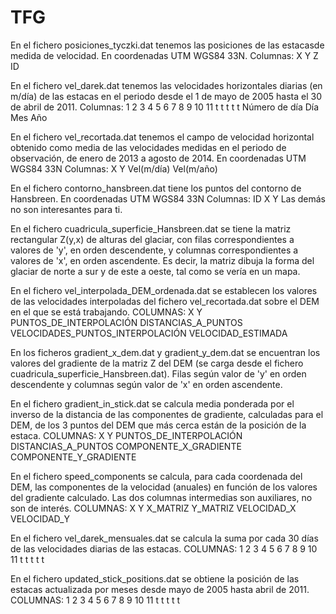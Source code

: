 # TFG

En el fichero posiciones_tyczki.dat tenemos las posiciones de las estacasde medida de velocidad. En coordenadas UTM WGS84 33N.
Columnas:
X Y Z ID

En el fichero vel_darek.dat tenemos las velocidades horizontales diarias (en m/día) de las estacas en el periodo desde el 1 de mayo de 2005 hasta el 30 de abril de 2011. 
Columnas:
1 2 3 4 5 6 7 8 9 10 11 t t t t t Número de día Día Mes Año

En el fichero vel_recortada.dat tenemos el campo de velocidad horizontal obtenido como media de las velocidades medidas en el periodo de observación, de enero de 2013 a agosto de 2014. En coordenadas UTM WGS84 33N
Columnas:
X Y Vel(m/día) Vel(m/año)

En el fichero contorno_hansbreen.dat tiene los puntos del contorno de Hansbreen. En coordenadas UTM WGS84 33N
Columnas:
ID X Y Las demás no son interesantes para ti.

En el fichero cuadricula_superficie_Hansbreen.dat se tiene la matriz rectangular Z(y,x) de alturas del glaciar, con filas correspondientes a valores de 'y', en orden 
descendente, y columnas correspondientes a valores de 'x', en orden ascendente. Es decir, la matriz dibuja la forma del glaciar de norte a sur y de este a oeste, tal como se vería en un mapa.

En el fichero vel_interpolada_DEM_ordenada.dat se establecen los valores de las velocidades interpoladas del fichero vel_recortada.dat sobre el DEM en el que se está trabajando.
COLUMNAS: 
X   Y   PUNTOS_DE_INTERPOLACIÓN   DISTANCIAS_A_PUNTOS   VELOCIDADES_PUNTOS_INTERPOLACIÓN    VELOCIDAD_ESTIMADA

En los ficheros gradient_x_dem.dat y gradient_y_dem.dat se encuentran los valores del gradiente de la matriz Z del DEM (se carga desde el fichero cuadricula_superficie_Hansbreen.dat). Filas según valor de 'y' en orden descendente y columnas según valor de 'x' en orden ascendente. 

En el fichero gradient_in_stick.dat se calcula media ponderada por el inverso de la distancia de las componentes de gradiente, calculadas para el DEM, de los 3 puntos del DEM que más cerca están de la posición de la estaca. 
COLUMNAS:
X   Y   PUNTOS_DE_INTERPOLACIÓN   DISTANCIAS_A_PUNTOS   COMPONENTE_X_GRADIENTE    COMPONENTE_Y_GRADIENTE

En el fichero speed_components se calcula, para cada coordenada del DEM, las componentes de la velocidad (anuales) en función de los valores del gradiente calculado. 
Las dos columnas intermedias son auxiliares, no son de interés.
COLUMNAS:
X   Y   X_MATRIZ    Y_MATRIZ    VELOCIDAD_X     VELOCIDAD_Y    

En el fichero vel_darek_mensuales.dat se calcula la suma por cada 30 días de las velocidades diarias de las estacas.
COLUMNAS: 
1 2 3 4 5 6 7 8 9 10 11 t t t t t

En el fichero updated_stick_positions.dat se obtiene la posición de las estacas actualizada por meses desde mayo de 2005 hasta abril de 2011.
COLUMNAS:
1 2 3 4 5 6 7 8 9 10 11 t t t t t
